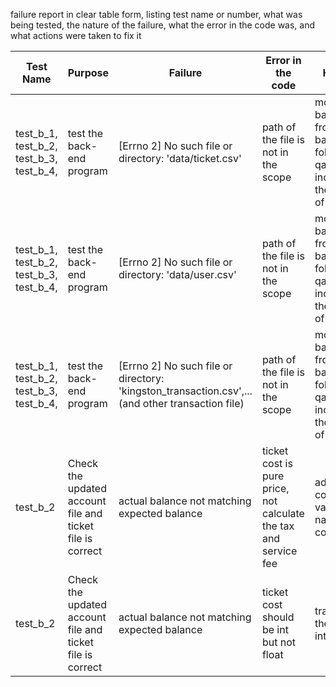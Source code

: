 failure report in clear table form, listing test name or number, what was being tested, the nature of the failure, what the error in the code was, and what actions were taken to fix it

| Test Name        | Purpose                                                                                             | Failure                                      | Error in the code                                      | How Fix                                                        | Failures addressed or not |
|-----------------------|-----------------------------------------------------------------------------------------------------|----------------------------------------------|--------------------------------------------------------|----------------------------------------------------------------|---------------------------|
| test_b_1, test_b_2, test_b_3, test_b_4, | test the back-end program | [Errno 2] No such file or directory: 'data/ticket.csv' | path of the file is not in the scope | move bakcend.py from backend fold  into qa327 fold, increase the scope of backend | Addressed |
| test_b_1, test_b_2, test_b_3, test_b_4, | test the back-end program                                 | [Errno 2] No such file or directory: 'data/user.csv'         | path of the file is not in the scope                         | move bakcend.py from backend fold  into qa327 fold, increase the scope of backend | Addressed                 |
| test_b_1, test_b_2, test_b_3, test_b_4, | test the back-end program                                 | [Errno 2] No such file or directory: 'kingston_transaction.csv',...(and other transaction file) | path of the file is not in the scope                         | move bakcend.py from backend fold  into qa327 fold, increase the scope of backend | Addressed                 |
| test_b_2 | Check the updated account file and ticket file is correct | actual balance not matching expected balance                 | ticket cost is pure price, not calculate the tax and service fee | add a correct variable named cost                            | Addressed                 |
| test_b_2 | Check the updated account file and ticket file is correct | actual balance not matching expected balance                 | ticket cost should be int but not float                      | transform the float into int                                 | Addressed                 |

